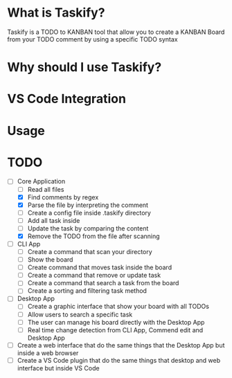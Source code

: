 # What is Taskify?

Taskify is a TODO to KANBAN tool that allow you to create a KANBAN Board from your TODO comment by
using a specific TODO syntax

# Why should I use Taskify?

# VS Code Integration

# Usage

# TODO

- [ ] Core Application
  - [ ] Read all files
  - [x] Find comments by regex
  - [x] Parse the file by interpreting the comment
  - [ ] Create a config file inside .taskify directory
  - [ ] Add all task inside
  - [ ] Update the task by comparing the content
  - [x] Remove the TODO from the file after scanning
- [ ] CLI App
  - [ ] Create a command that scan your directory
  - [ ] Show the board
  - [ ] Create command that moves task inside the board
  - [ ] Create a command that remove or update task
  - [ ] Create a command that search a task from the board
  - [ ] Create a sorting and filtering task method
- [ ] Desktop App
  - [ ] Create a graphic interface that show your board with all TODOs
  - [ ] Allow users to search a specific task
  - [ ] The user can manage his board directly with the Desktop App
  - [ ] Real time change detection from CLI App, Commend edit and Desktop App
- [ ] Create a web interface that do the same things that the Desktop App but inside a web browser
- [ ] Create a VS Code plugin that do the same things that desktop and web interface but inside VS Code